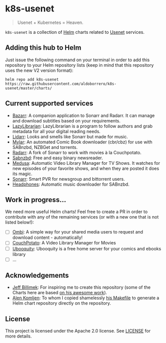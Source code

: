 # k8s-usenet

> Usenet + Kubernetes = Heaven.

`k8s-usenet` is a collection of [Helm](https://helm.sh) charts related to [Usenet](https://en.wikipedia.org/wiki/Usenet) services.

## Adding this hub to Helm

Just issue the following command on your terminal in order to add this repository to your Helm repository lists (keep in mind that this repository uses the new V2 version format):

```console
helm repo add k8s-usenet https://raw.githubusercontent.com/aldoborrero/k8s-usenet/master/charts/
```

## Current supported services

- [Bazarr](https://www.bazarr.media/): A companion application to Sonarr and Radarr. It can manage and download subtitles based on your requirements.
- [LazyLibrarian](https://lazylibrarian.gitlab.io/): LazyLibrarian is a program to follow authors and grab metadata for all your digital reading needs.
- [Lidarr](https://github.com/lidarr/lidarr): Looks and smells like Sonarr but made for music.
- [Mylar](https://github.com/evilhero/mylar): An automated Comic Book downloader (cbr/cbz) for use with SABnzbd, NZBGet and torrents.
- [Radarr](https://github.com/Radarr/Radarr): A fork of Sonarr to work with movies à la Couchpotato.
- [Sabnzbd](https://sabnzbd.org/): Free and easy binary newsreader.
- [Medusa](https://pymedusa.com/): Automatic Video Library Manager for TV Shows. It watches for new episodes of your favorite shows, and when they are posted it does its magic.
- [Sonarr](https://github.com/Sonarr/Sonarr): Smart PVR for newsgroup and bittorrent users.
- [Headphones](https://github.com/rembo10/headphones): Automatic music downloader for SABnzbd.

## Work in progress...

We need more useful Helm charts! Feel free to create a PR in order to contribute with any of the remaining services (or with a new one that is not listed below!):

- [ ] [Ombi](https://ombi.io/): A simple way for your shared media users to request and download content - automatically!
- [ ] [CouchPotato](https://couchpota.to/): A Video Library Manager for Movies
- [ ] [Ubooquity](https://vaemendis.net/ubooquity/): Ubooquity is a free home server for your comics and ebooks library
- [ ] ...

## Acknowledgements

- [Jeff Billimek](https://github.com/billimek): For inspiring me to create this repository (some of the Charts here are based [on his awesome work](https://github.com/billimek/billimek-charts)).
- [Alen Komljen](https://github.com/komljen): To whom I copied shamelessly [his Makefile](https://github.com/komljen/helm-charts) to generate a Helm chart repository directly on the repository.

## License

This project is licensed under the Apache 2.0 license. See [LICENSE](LICENSE) for more details.